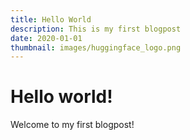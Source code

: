```yaml
---
title: Hello World
description: This is my first blogpost
date: 2020-01-01
thumbnail: images/huggingface_logo.png
---
```


# Hello world!

Welcome to my first blogpost!